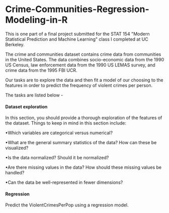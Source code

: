 # Crime-Communities-Regression-Modeling-in-R

This is one part of a final project submitted for the STAT 154 "Modern Statistical Prediction and Machine Learning" class I completed at UC Berkeley.

The crime and communities dataset contains crime data from communities in the United States. The data combines socio-economic data from the 1990 US Census, law enforcement data from the 1990 US LEMAS survey, and crime data from the 1995 FBI UCR.

Our tasks are to explore the data and then fit a model of our choosing to the features in order to predict the frequency of violent crimes per person.

The tasks are listed below -

#### Dataset exploration

In this section, you should provide a thorough exploration of the features of the dataset. Things to keep in mind in this section include:

•Which variables are categorical versus numerical?

•What are the general summary statistics of the data? How can these be visualized?

•Is the data normalized? Should it be normalized?

•Are there missing values in the data? How should these missing values be handled?

•Can the data be well-represented in fewer dimensions?

#### Regression

Predict the ViolentCrimesPerPop using a regression model.

